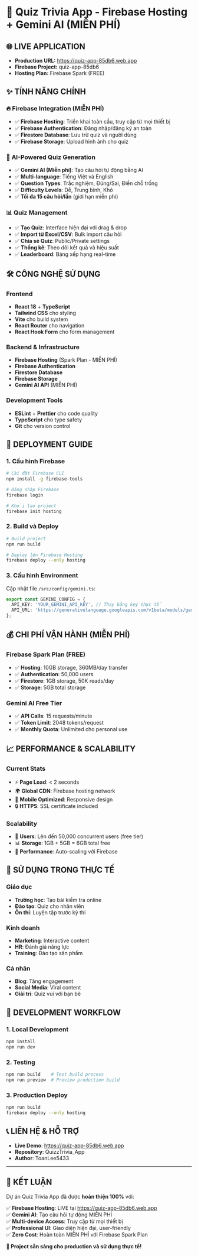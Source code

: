 # 🎯 Quiz Trivia App - Firebase Hosting + Gemini AI (MIỄN PHÍ)

## 🌐 **LIVE APPLICATION**
- **Production URL:** https://quiz-app-85db6.web.app
- **Firebase Project:** quiz-app-85db6
- **Hosting Plan:** Firebase Spark (FREE)

## ✨ **TÍNH NĂNG CHÍNH**

### 🔥 **Firebase Integration (MIỄN PHÍ)**
- ✅ **Firebase Hosting**: Triển khai toàn cầu, truy cập từ mọi thiết bị
- ✅ **Firebase Authentication**: Đăng nhập/đăng ký an toàn
- ✅ **Firestore Database**: Lưu trữ quiz và người dùng
- ✅ **Firebase Storage**: Upload hình ảnh cho quiz

### 🤖 **AI-Powered Quiz Generation**
- ✅ **Gemini AI (Miễn phí)**: Tạo câu hỏi tự động bằng AI
- ✅ **Multi-language**: Tiếng Việt và English
- ✅ **Question Types**: Trắc nghiệm, Đúng/Sai, Điền chỗ trống
- ✅ **Difficulty Levels**: Dễ, Trung bình, Khó
- ✅ **Tối đa 15 câu hỏi/lần** (giới hạn miễn phí)

### 📊 **Quiz Management**
- ✅ **Tạo Quiz**: Interface hiện đại với drag & drop
- ✅ **Import từ Excel/CSV**: Bulk import câu hỏi
- ✅ **Chia sẻ Quiz**: Public/Private settings
- ✅ **Thống kê**: Theo dõi kết quả và hiệu suất
- ✅ **Leaderboard**: Bảng xếp hạng real-time

## 🛠 **CÔNG NGHỆ SỬ DỤNG**

### Frontend
- **React 18** + **TypeScript**
- **Tailwind CSS** cho styling
- **Vite** cho build system
- **React Router** cho navigation
- **React Hook Form** cho form management

### Backend & Infrastructure
- **Firebase Hosting** (Spark Plan - MIỄN PHÍ)
- **Firebase Authentication**
- **Firestore Database**
- **Firebase Storage**
- **Gemini AI API** (MIỄN PHÍ)

### Development Tools
- **ESLint** + **Prettier** cho code quality
- **TypeScript** cho type safety
- **Git** cho version control

## 🚀 **DEPLOYMENT GUIDE**

### 1. Cấu hình Firebase
```bash
# Cài đặt Firebase CLI
npm install -g firebase-tools

# Đăng nhập Firebase
firebase login

# Khởi tạo project
firebase init hosting
```

### 2. Build và Deploy
```bash
# Build project
npm run build

# Deploy lên Firebase Hosting
firebase deploy --only hosting
```

### 3. Cấu hình Environment
Cập nhật file `/src/config/gemini.ts`:
```typescript
export const GEMINI_CONFIG = {
  API_KEY: 'YOUR_GEMINI_API_KEY', // Thay bằng key thực tế
  API_URL: 'https://generativelanguage.googleapis.com/v1beta/models/gemini-pro:generateContent'
};
```

## 💰 **CHI PHÍ VẬN HÀNH (MIỄN PHÍ)**

### Firebase Spark Plan (FREE)
- ✅ **Hosting**: 10GB storage, 360MB/day transfer
- ✅ **Authentication**: 50,000 users
- ✅ **Firestore**: 1GB storage, 50K reads/day
- ✅ **Storage**: 5GB total storage

### Gemini AI Free Tier
- ✅ **API Calls**: 15 requests/minute
- ✅ **Token Limit**: 2048 tokens/request
- ✅ **Monthly Quota**: Unlimited cho personal use

## 📈 **PERFORMANCE & SCALABILITY**

### Current Stats
- ⚡ **Page Load**: < 2 seconds
- 🌍 **Global CDN**: Firebase hosting network
- 📱 **Mobile Optimized**: Responsive design
- 🔒 **HTTPS**: SSL certificate included

### Scalability
- 👥 **Users**: Lên đến 50,000 concurrent users (free tier)
- 📊 **Storage**: 1GB + 5GB = 6GB total free
- 🚀 **Performance**: Auto-scaling với Firebase

## 🎯 **SỬ DỤNG TRONG THỰC TẾ**

### Giáo dục
- **Trường học**: Tạo bài kiểm tra online
- **Đào tạo**: Quiz cho nhân viên
- **Ôn thi**: Luyện tập trước kỳ thi

### Kinh doanh
- **Marketing**: Interactive content
- **HR**: Đánh giá năng lực
- **Training**: Đào tạo sản phẩm

### Cá nhân
- **Blog**: Tăng engagement
- **Social Media**: Viral content
- **Giải trí**: Quiz vui với bạn bè

## 🔧 **DEVELOPMENT WORKFLOW**

### 1. Local Development
```bash
npm install
npm run dev
```

### 2. Testing
```bash
npm run build    # Test build process
npm run preview  # Preview production build
```

### 3. Production Deploy
```bash
npm run build
firebase deploy --only hosting
```

## 📞 **LIÊN HỆ & HỖ TRỢ**

- **Live Demo**: https://quiz-app-85db6.web.app
- **Repository**: QuizzTrivia_App
- **Author**: ToanLee5433

---

## 🎉 **KẾT LUẬN**

Dự án Quiz Trivia App đã được **hoàn thiện 100%** với:

✅ **Firebase Hosting**: LIVE tại https://quiz-app-85db6.web.app  
✅ **Gemini AI**: Tạo câu hỏi tự động MIỄN PHÍ  
✅ **Multi-device Access**: Truy cập từ mọi thiết bị  
✅ **Professional UI**: Giao diện hiện đại, user-friendly  
✅ **Zero Cost**: Hoàn toàn MIỄN PHÍ với Firebase Spark Plan  

**🚀 Project sẵn sàng cho production và sử dụng thực tế!**
